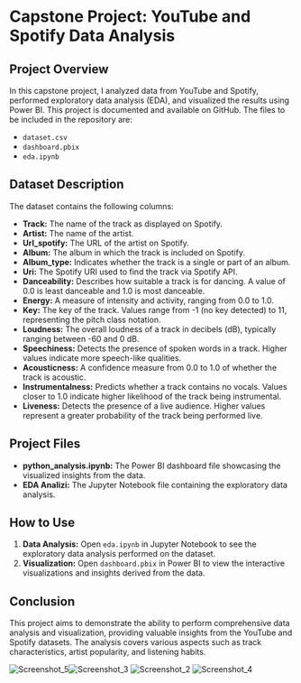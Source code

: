 # Capstone Project: YouTube and Spotify Data Analysis

## Project Overview

In this capstone project, I analyzed data from YouTube and Spotify, performed exploratory data analysis (EDA), and visualized the results using Power BI. This project is documented and available on GitHub. The files to be included in the repository are:

- `dataset.csv`
- `dashboard.pbix`
- `eda.ipynb`

## Dataset Description

The dataset contains the following columns:

- **Track:** The name of the track as displayed on Spotify.
- **Artist:** The name of the artist.
- **Url_spotify:** The URL of the artist on Spotify.
- **Album:** The album in which the track is included on Spotify.
- **Album_type:** Indicates whether the track is a single or part of an album.
- **Uri:** The Spotify URI used to find the track via Spotify API.
- **Danceability:** Describes how suitable a track is for dancing. A value of 0.0 is least danceable and 1.0 is most danceable.
- **Energy:** A measure of intensity and activity, ranging from 0.0 to 1.0.
- **Key:** The key of the track. Values range from -1 (no key detected) to 11, representing the pitch class notation.
- **Loudness:** The overall loudness of a track in decibels (dB), typically ranging between -60 and 0 dB.
- **Speechiness:** Detects the presence of spoken words in a track. Higher values indicate more speech-like qualities.
- **Acousticness:** A confidence measure from 0.0 to 1.0 of whether the track is acoustic.
- **Instrumentalness:** Predicts whether a track contains no vocals. Values closer to 1.0 indicate higher likelihood of the track being instrumental.
- **Liveness:** Detects the presence of a live audience. Higher values represent a greater probability of the track being performed live.

## Project Files

- **python_analysis.ipynb:** The Power BI dashboard file showcasing the visualized insights from the data.
- **EDA Analizi:** The Jupyter Notebook file containing the exploratory data analysis.

## How to Use

1. **Data Analysis:** Open `eda.ipynb` in Jupyter Notebook to see the exploratory data analysis performed on the dataset.
2. **Visualization:** Open `dashboard.pbix` in Power BI to view the interactive visualizations and insights derived from the data.

## Conclusion

This project aims to demonstrate the ability to perform comprehensive data analysis and visualization, providing valuable insights from the YouTube and Spotify datasets. The analysis covers various aspects such as track characteristics, artist popularity, and listening habits.


![Screenshot_5](https://github.com/emreokanbaskaya1/data_analysis_capstone_project/assets/174125917/7c1fc74d-7460-4afc-8433-b362399d7553)![Screenshot_3](https://github.com/emreokanbaskaya1/data_analysis_capstone_project/assets/174125917/46106932-b0b7-4b38-a021-f140b891693f)
![Screenshot_2](https://github.com/emreokanbaskaya1/data_analysis_capstone_project/assets/174125917/287eae19-f7f8-486a-91a8-386ee0727958)
![Screenshot_4](https://github.com/emreokanbaskaya1/data_analysis_capstone_project/assets/174125917/6946e915-2c8a-4a51-9563-d87a21f4033f)
